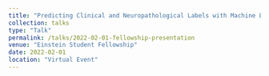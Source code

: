 ```yaml
---
title: "Predicting Clinical and Neuropathological Labels with Machine Learning in an Autopsy Brain Study of HIV"
collection: talks
type: "Talk"
permalink: /talks/2022-02-01-fellowship-presentation
venue: "Einstein Student Fellowship"
date: 2022-02-01
location: "Virtual Event"
---
```

